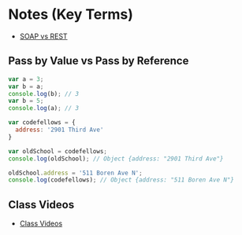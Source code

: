 #  Notes (Key Terms)

- [SOAP vs REST](http://blog.smartbear.com/apis/understanding-soap-and-rest-basics/)

## Pass by Value vs Pass by Reference
``` javascript
var a = 3;    
var b = a;
console.log(b); // 3
var b = 5;
console.log(a); // 3
```  
``` javascript  
var codefellows = {
  address: '2901 Third Ave'
}

var oldSchool = codefellows;
console.log(oldSchool); // Object {address: "2901 Third Ave"}

oldSchool.address = '511 Boren Ave N';
console.log(codefellows); // Object {address: "511 Boren Ave N"}
```  

## Class Videos
- [Class Videos](https://www.youtube.com/watch?v=IFIv8HzUngw&list=PLVngfM2hsbi8gIVLWmnvSc975LAPYInrA&index=35)
